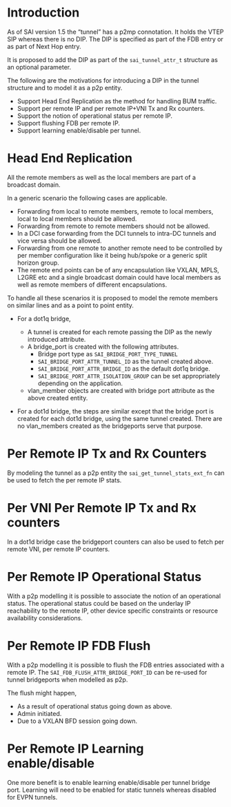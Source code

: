 # Introduction
As of SAI version 1.5 the “tunnel” has a p2mp connotation. It holds the VTEP SIP whereas there is no DIP. The DIP is specified as part of the FDB entry or as part of Next Hop entry.

It is proposed to add the DIP as part of the `sai_tunnel_attr_t` structure as an optional parameter.

The following are the motivations for introducing a DIP in the tunnel structure and to model it as a p2p entity.

- Support Head End Replication as the method for handling BUM traffic.
- Support per remote IP and per remote IP+VNI Tx and Rx counters.
- Support the notion of operational status per remote IP.
- Support flushing FDB per remote IP.
- Support learning enable/disable per tunnel.

# Head End Replication

All the remote members as well as the local members are part of a broadcast domain.

In a generic scenario the following cases are applicable.
- Forwarding from local to remote members, remote to local members, local to local members should be allowed.
- Forwarding from remote to remote members should not be allowed.
- In a DCI case forwarding from the DCI tunnels to intra-DC tunnels and vice versa should be allowed.
- Forwarding from one remote to another remote need to be controlled by per member configuration like it being hub/spoke or a generic split horizon group.
- The remote end points can be of any encapsulation like VXLAN, MPLS, L2GRE etc and a single broadcast domain could have local members as well as remote members of different encapsulations.

To handle all these scenarios it is proposed to model the remote members on similar lines and as a point to point entity.

- For a dot1q bridge,
  - A tunnel is created for each remote passing the DIP as the newly introduced attribute.
  - A bridge_port is created with the following attributes.
    - Bridge port type as `SAI_BRIDGE_PORT_TYPE_TUNNEL`
    - `SAI_BRIDGE_PORT_ATTR_TUNNEL_ID` as the tunnel created above.
    - `SAI_BRIDGE_PORT_ATTR_BRIDGE_ID` as the default dot1q bridge.
    - `SAI_BRIDGE_PORT_ATTR_ISOLATION_GROUP` can be set appropriately depending on the application.
  - vlan_member objects are created with bridge port attribute as the above created entity.

- For a dot1d bridge, the steps are similar except that the bridge port is created for each dot1d bridge, using the same tunnel created. There are no vlan_members created as the bridgeports serve that purpose.

# Per Remote IP Tx and Rx Counters

By modeling the tunnel as a p2p entity the `sai_get_tunnel_stats_ext_fn` can be used to fetch the per remote IP stats.

# Per VNI Per Remote IP Tx and Rx counters

In a dot1d bridge case the bridgeport counters can also be used to fetch per remote VNI, per remote IP counters.

# Per Remote IP Operational Status

With a p2p modelling it is possible to associate the notion of an operational status. The operational status could be based on the underlay IP reachability to the remote IP, other device specific constraints or resource availability considerations.

# Per Remote IP FDB Flush

With a p2p modelling it is possible to flush the FDB entries associated with a remote IP. The `SAI_FDB_FLUSH_ATTR_BRIDGE_PORT_ID` can be re-used for tunnel bridgeports when modelled as p2p.

The flush might happen,
- As a result of operational status going down as above.
- Admin initiated.
- Due to a VXLAN BFD session going down.

# Per Remote IP Learning enable/disable

One more benefit is to enable learning enable/disable per tunnel bridge port. Learning will need to be enabled for static tunnels whereas disabled for EVPN tunnels.
